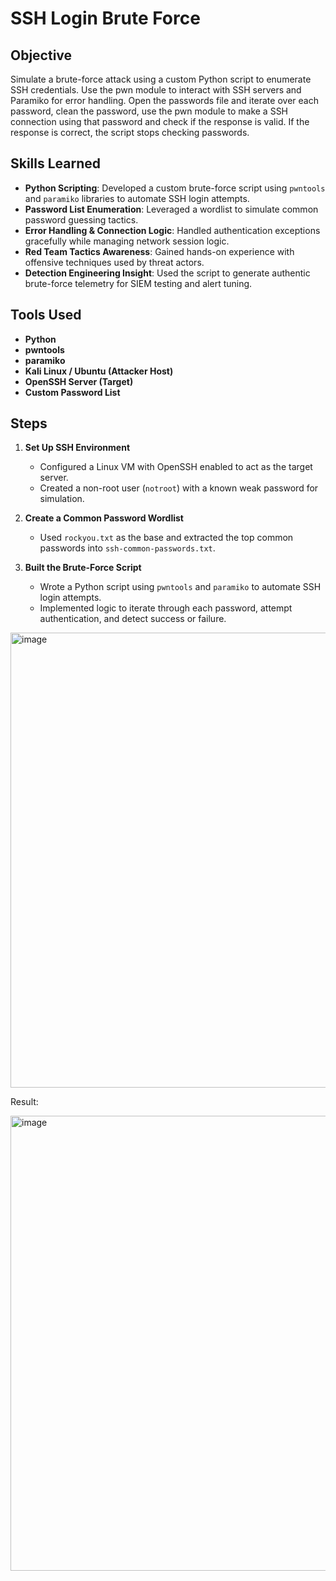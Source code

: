 # SSH Login Brute Force

## Objective  
Simulate a brute-force attack using a custom Python script to enumerate SSH credentials. Use the pwn module to interact with SSH servers and Paramiko for error handling. Open the passwords file and iterate over each password, clean the password, use the pwn module to make a SSH connection using that password and check if the response is valid. If the response is correct, the script stops checking passwords.

## Skills Learned  
- **Python Scripting**: Developed a custom brute-force script using `pwntools` and `paramiko` libraries to automate SSH login attempts.  
- **Password List Enumeration**: Leveraged a wordlist to simulate common password guessing tactics.  
- **Error Handling & Connection Logic**: Handled authentication exceptions gracefully while managing network session logic.  
- **Red Team Tactics Awareness**: Gained hands-on experience with offensive techniques used by threat actors.  
- **Detection Engineering Insight**: Used the script to generate authentic brute-force telemetry for SIEM testing and alert tuning.

## Tools Used  
- **Python**  
- **pwntools**  
- **paramiko**  
- **Kali Linux / Ubuntu (Attacker Host)**  
- **OpenSSH Server (Target)**  
- **Custom Password List**

## Steps

1. **Set Up SSH Environment**  
   - Configured a Linux VM with OpenSSH enabled to act as the target server.  
   - Created a non-root user (`notroot`) with a known weak password for simulation.

2. **Create a Common Password Wordlist**  
   - Used `rockyou.txt` as the base and extracted the top common passwords into `ssh-common-passwords.txt`.

3. **Built the Brute-Force Script**  
   - Wrote a Python script using `pwntools` and `paramiko` to automate SSH login attempts.  
   - Implemented logic to iterate through each password, attempt authentication, and detect success or failure.

<img width="632" height="728" alt="image" src="https://github.com/user-attachments/assets/8445042a-0188-46d7-8a67-b2ea607da6be" />

Result:

<img width="632" height="728" alt="image" src="https://github.com/user-attachments/assets/74a1017f-a42f-4c86-9bb0-38350ff4c1dc" />

